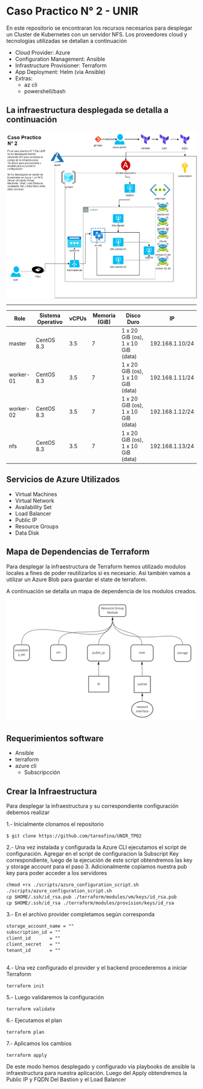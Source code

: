 # Caso Practico N° 2 - UNIR

En este repositorio se encontraran los recursos necesarios para desplegar un Cluster de Kubernetes con un servidor NFS.
Los proveedores cloud y tecnologias utilizadas se detallan a continuación
* Cloud Provider: Azure
* Configuration Management: Ansible
* Infrastructure Provisioner: Terraform
* App Deployment: Helm (via Ansible)
* Extras:   
    - az cli
    - powershell/bash

## La infraestructura desplegada se detalla a continuación

![infrastructure](img/infrastructure.png)
 
 -----------------------------------------------------------------
| Role | Sistema Operativo | vCPUs | Memoria (GiB) | Disco Duro |  IP |
|------|-------------------|-------|---------------|------------| ----------- | 
|  master  | CentOS 8.3 |  3.5  |  7  |  1 x 20 GiB (os), 1 x 10 GiB (data) |  192.168.1.10/24  | 
|  worker-01  | CentOS 8.3 |  3.5  |  7  |  1 x 20 GiB (os), 1 x 10 GiB (data)  |  192.168.1.11/24  | 
|  worker-02  | CentOS 8.3 |  3.5  |  7  |  1 x 20 GiB (os), 1 x   10 GiB (data)  | 192.168.1.12/24  | 
|  nfs  |  CentOS 8.3  |  3.5  |  7  |  1 x 20 GiB (os), 1 x 10 GiB (data)  |  192.168.1.13/24  |

## Servicios de Azure Utilizados

* Virtual Machines
* Virtual Network
* Availability Set
* Load Balancer
* Public IP
* Resource Groups
* Data Disk

## Mapa de Dependencias de Terraform

Para desplegar la infraestructura de Terraform hemos utilizado modulos locales a fines de poder reutilizarlos si es necesario. Asi también vamos a utilizar un Azure Blob para guardar el state de terraform.

A continuación se detalla un mapa de dependencia de los modulos creados.
![terraform](img/tf_modules_dependency.jpg)

## Requerimientos software
* Ansible 
* terraform 
* azure cli 
    - Subscripcción

## Crear la Infraestructura
Para desplegar la infraestructura y su correspondiente configuración debemos realizar

1.- Inicialmente clonamos el repositorio
```
$ git clone https://github.com/tareafina/UNIR_TP02
```

2.- Una vez instalada y configurada la Azure CLI ejecutamos el script de configuración. 
Agregar en el script de configuracion la Subscript Key correspondiente, luego de la ejecución de este script obtendremos las key y storage account para el paso 3.
Adicionalmente copiamos nuestra pub key para poder acceder a los servidores
```
chmod +rx ./scripts/azure_configuration_script.sh
./scripts/azure_configuration_script.sh
cp $HOME/.ssh/id_rsa.pub ./terraform/modules/vm/keys/id_rsa.pub
cp $HOME/.ssh/id_rsa ./terraform/modules/provision/keys/id_rsa
```

3.- En el archivo provider completamos según corresponda 
```
storage_account_name = ""
subscription_id = ""
client_id       = ""
client_secret   = ""
tenant_id       = ""
    
```

4.- Una vez configurado el provider y el backend procederemos a iniciar Terraform
```
terraform init
```

5.- Luego validaremos la configuración
```
terraform validate
```

6.- Ejecutamos el plan
```
terraform plan
```

7.- Aplicamos los cambios
```
terraform apply
```
De este modo hemos desplegado y configurado via playbooks de ansible la infraestructura para nuestra aplicación.
Luego del Apply obtendremos la Public IP y FQDN Del Bastion y el Load Balancer
